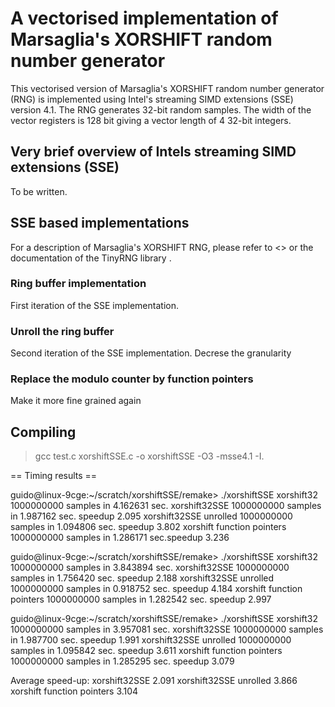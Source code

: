 A vectorised implementation of Marsaglia's XORSHIFT random number generator
===========================================================================

This vectorised version of Marsaglia's XORSHIFT random number generator (RNG) is implemented using Intel's streaming SIMD extensions (SSE) version 4.1. The RNG generates 32-bit random samples. The width of the vector registers is 128 bit giving a vector length of 4 32-bit integers.


Very brief overview of Intels streaming SIMD extensions (SSE)
-------------------------------------------------------------
To be written.

SSE based implementations
-------------------------

For a description of Marsaglia's XORSHIFT RNG, please refer to <> or the documentation of the TinyRNG library <link goe here>.

### Ring buffer implementation
First iteration of the SSE implementation.



### Unroll the ring buffer
Second iteration of the SSE implementation.
Decrese the granularity

### Replace the modulo counter by function pointers
Make it more fine grained again

Compiling
---------

> gcc test.c xorshiftSSE.c -o xorshiftSSE -O3 -msse4.1 -I.


== Timing results ==

guido@linux-9cge:~/scratch/xorshiftSSE/remake> ./xorshiftSSE 
xorshift32 1000000000 samples in 4.162631 sec.
xorshift32SSE 1000000000 samples in 1.987162 sec. speedup 2.095
xorshift32SSE unrolled 1000000000 samples in 1.094806 sec. speedup 3.802
xorshift function pointers 1000000000 samples in 1.286171 sec.speedup 3.236

guido@linux-9cge:~/scratch/xorshiftSSE/remake> ./xorshiftSSE
xorshift32 1000000000 samples in 3.843894 sec.
xorshift32SSE 1000000000 samples in 1.756420 sec. speedup 2.188
xorshift32SSE unrolled 1000000000 samples in 0.918752 sec. speedup 4.184
xorshift function pointers 1000000000 samples in 1.282542 sec. speedup 2.997

guido@linux-9cge:~/scratch/xorshiftSSE/remake> ./xorshiftSSE
xorshift32 1000000000 samples in 3.957081 sec.
xorshift32SSE 1000000000 samples in 1.987700 sec. speedup 1.991
xorshift32SSE unrolled 1000000000 samples in 1.095842 sec. speedup 3.611
xorshift function pointers 1000000000 samples in 1.285295 sec. speedup 3.079

Average speed-up:
xorshift32SSE 2.091
xorshift32SSE unrolled 3.866
xorshift function pointers 3.104


